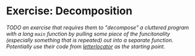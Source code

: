 # Exercise: Decomposition

*TODO an exercise that requires them to "decompose" a cluttered program with a long `main` function by pulling
some piece of the funcitonality (especially something that is repeated) out into a separate function. Potentially
use their code from [letterlocator](../letterlocator) as the starting point.*
